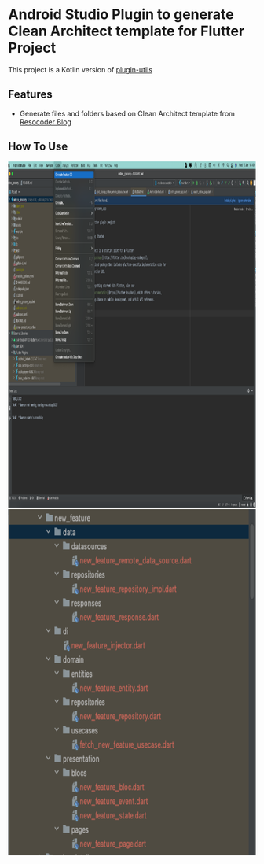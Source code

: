 # Android Studio Plugin to generate Clean Architect template for Flutter Project

This project is a Kotlin version of [plugin-utils](https://github.com/nguyencse/plugin-utils)

## Features

- Generate files and folders based on Clean Architect template from [Resocoder Blog](https://resocoder.com/2019/08/27/flutter-tdd-clean-architecture-course-1-explanation-project-structure/)

## How To Use
<img src="screenshot/1.png" width="879" height="704">    
<img src="screenshot/2.png" width="879" height="704">

